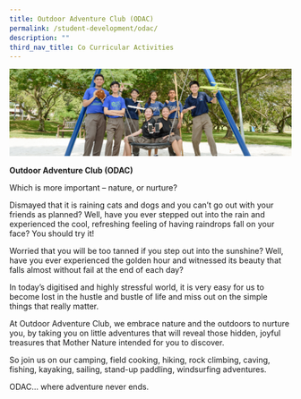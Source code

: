 ```yaml
---
title: Outdoor Adventure Club (ODAC)
permalink: /student-development/odac/
description: ""
third_nav_title: Co Curricular Activities
---
```


![](/images/clubsandsocieties.jpg)

**Outdoor Adventure Club (ODAC)**

Which is more important – nature, or nurture?

Dismayed that it is raining cats and dogs and you can’t go out with your friends as planned? Well, have you ever stepped out into the rain and experienced the cool, refreshing feeling of having raindrops fall on your face? You should try it!

Worried that you will be too tanned if you step out into the sunshine? Well, have you ever experienced the golden hour and witnessed its beauty that falls almost without fail at the end of each day?

In today’s digitised and highly stressful world, it is very easy for us to become lost in the hustle and bustle of life and miss out on the simple things that really matter.

At Outdoor Adventure Club, we embrace nature and the outdoors to nurture you, by taking you on little adventures that will reveal those hidden, joyful treasures that Mother Nature intended for you to discover.

So join us on our camping, field cooking, hiking, rock climbing, caving, fishing, kayaking, sailing, stand-up paddling, windsurfing adventures.

ODAC… where adventure never ends.
